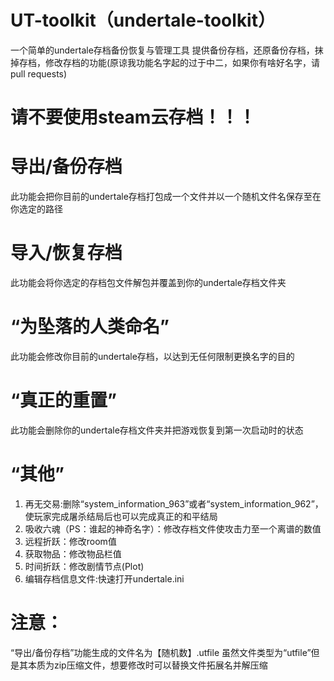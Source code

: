 # UT-toolkit（undertale-toolkit）
一个简单的undertale存档备份恢复与管理工具
提供备份存档，还原备份存档，抹掉存档，修改存档的功能(原谅我功能名字起的过于中二，如果你有啥好名字，请pull requests)
# 请不要使用steam云存档！！！
# 导出/备份存档
此功能会把你目前的undertale存档打包成一个文件并以一个随机文件名保存至在你选定的路径
# 导入/恢复存档
此功能会将你选定的存档包文件解包并覆盖到你的undertale存档文件夹
# “为坠落的人类命名”
此功能会修改你目前的undertale存档，以达到无任何限制更换名字的目的
# “真正的重置”
此功能会删除你的undertale存档文件夹并把游戏恢复到第一次启动时的状态
# “其他”
1. 再无交易:删除“system_information_963”或者“system_information_962”，使玩家完成屠杀结局后也可以完成真正的和平结局
2. 吸收六魂（PS：谁起的神奇名字）：修改存档文件使攻击力至一个离谱的数值
3. 远程折跃：修改room值
4. 获取物品：修改物品栏值
5. 时间折跃：修改剧情节点(Plot)
6. 编辑存档信息文件:快速打开undertale.ini
# 注意：
“导出/备份存档”功能生成的文件名为【随机数】.utfile
虽然文件类型为“utfile”但是其本质为zip压缩文件，想要修改时可以替换文件拓展名并解压缩
